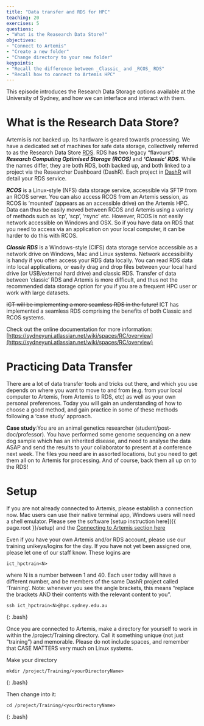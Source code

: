 ```yaml
---
title: "Data transfer and RDS for HPC"
teaching: 20
exercises: 5
questions:
- "What is the Reasearch Data Store?"
objectives:
- "Connect to Artemis"
- "Create a new folder"
- "Change directory to your new folder"
keypoints:
- "Recall the difference between _Classic_ and _RCOS_ RDS"
- "Recall how to connect to Artemis HPC"
---
```

This episode introduces the Research Data Storage options available at the University of Sydney, and how we can interface and interact with them.


# What is the Research Data Store?

Artemis is not backed up. Its hardware is geared towards processing. We have a dedicated set of machines for safe data storage, collectively referred to as the Research Data Store [RDS](https://sydneyuni.atlassian.net/wiki/spaces/RC/pages/228589620/Research+Data+Store). RDS has two legacy “flavours”: ***Research Computing Optimised Storage (RCOS)*** and ***‘Classic’ RDS***. While the names differ, they are both RDS, both backed up, and both linked to a project via the Researcher Dashboard (DashR). Each project in [DashR](https://dashr.sydney.edu.au/) will detail your RDS service.



***RCOS*** is a Linux-style (NFS) data storage service, accessible via SFTP from an RCOS server. You can also access RCOS from an Artemis session, as RCOS is ‘mounted’ (appears as an accessible drive) on the Artemis HPC. Data can thus be easily moved between RCOS and Artemis using a variety of methods such as ‘cp’, ‘scp’, ‘rsync’ etc. However, RCOS is not easily network accessible on Windows and OSX. So if you have data on RDS that you need to access via an application on your local computer, it can be harder to do this with RCOS. 

***Classic RDS*** is a Windows-style (CIFS) data storage service accessible as a network drive on Windows, Mac and Linux systems. Network accessibility is handy if you often access your RDS data locally. You can read RDS data into local applications, or easily drag and drop files between your local hard drive (or USB/external hard drive) and classic RDS. Transfer of data between ‘classic’ RDS and Artemis is more difficult, and thus not the recommended data storage option for you if you are a frequent HPC user or work with large datasets.

~~ICT will be implementing a more seamless RDS in the future!~~ ICT has implemented a seamless RDS comprising the benefits of both Classic and RCOS systems.

Check out the online documentation for more information:
[https://sydneyuni.atlassian.net/wiki/spaces/RC/overview](https://sydneyuni.atlassian.net/wiki/spaces/RC/overview)


# Practicing Data Transfer

There are a lot of data transfer tools and tricks out there, and which you use depends on where you want to move to and from (e.g. from your local computer to Artemis, from Artemis to RDS, etc) as well as your own personal preferences. Today you will gain an understanding of how to choose a good method, and gain practice in some of these methods following a ‘case study’ approach. 

**Case study**:You are an animal genetics researcher (student/post-doc/professor). You have performed some genome sequencing on a new dog sample which has an inherited disease, and need to analyse the data ASAP and send the results to your collaborator to present at a conference next week. The files you need are in assorted locations, but you need to get them all on to Artemis for processing. And of course, back them all up on to the RDS!


# Setup

If you are not already connected to Artemis, please establish a connection now. Mac users can use their native terminal app, Windows users will need a shell emulator. Please see the software [setup instruction here]({{ page.root }}/setup) and the [Connecting to Artemis section here](https://sydney-informatics-hub.github.io/training.artemis.introhpc/01-intro/index.html)

Even if you have your own Artemis and/or RDS account, please use our training unikeys/logins for the day. If you have not yet been assigned one, please let one of our staff know. These logins are

```
ict_hpctrain<N>
```

where N is a number between 1 and 40. Each user today will have a different number, and be members of the same DashR project called ‘Training’. Note: whenever you see the angle brackets, this means “replace the brackets AND their contents with the relevant content to you”. 

~~~
ssh ict_hpctrain<N>@hpc.sydney.edu.au
~~~
{: .bash}

Once you are connected to Artemis, make a directory for yourself to work in within the /project/Training directory. Call it something unique (not just “training”) and memorable. Please do not include spaces, and remember that CASE MATTERS very much on Linux systems. 

Make your directory

~~~
mkdir /project/Training/<yourDirectoryName>
~~~
{: .bash}

Then change into it:

~~~
cd /project/Training/<yourDirectoryName> 
~~~
{: .bash}

<br>
